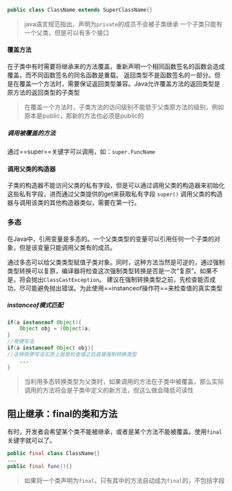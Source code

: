 ```java
public class ClassName extends SuperClassName{}
```
>java语言规范指出，声明为`private`的成员不会被子类继承
>一个子类只能有一个父类，但是可以有多个接口

#### 覆盖方法
在子类中有时需要将继承来的方法覆盖，重新声明一个相同函数签名的函数会造成覆盖，而不同函数签名的同名函数是重载。
返回类型不是函数签名的一部分。但是在覆盖一个方法时，需要保证返回类型兼容。Java允许覆盖方法的返回类型是原方法的返回类型的子类型
>在覆盖一个方法时，子类方法的访问级别不能低于父类原方法的级别，例如原本是public，那新的方法也必须是public的
##### 调用被覆盖的方法
通过==super==关键字可以调用，如：`super.FuncName`
#### 调用父类的构造器
子类的构造器不能访问父类的私有字段，但是可以通过调用父类的构造器来初始化这些私有字段，进而通过父类提供的get来获取私有字段
`super()`
调用父类的构造器与调用该类的其他构造器类似，需要在第一行。
### 多态
在Java中，引用变量是多态的。一个父类类型的变量可以引用任何一个子类的对象，但是该变量只能调用父类有的成员。

通过多态可以给父类类型赋值子类对象。同时，这种方法当然是可逆的，通过强制类型转换可以复原，编译器将检查这次强制类型转换是否是一次“复原”。如果不是，将会抛出`ClassCastException`。
建议在强制转换类型之前，先检查能否成功，尽可能避免抛出错误。为此使用==instanceof操作符==来检查值的真实类型
##### instanceof模式匹配
```java
if(a instanceof Object){
	Object obj = (Object)a;
}
//简便写法
if(a instanceof Object obj){
//这种简便写法实质上就是检查值之后直接强制转换类型
	...
}
```

>当利用多态转换类型为父类时，如果调用的方法在子类中被覆盖，那么实际调用的方法将会是子类中定义的新方法，但这么做会降低可读性
## 阻止继承：final的类和方法
有时，开发者会希望某个类不能被继承，或者是某个方法不能被覆盖。使用`final`关键字就可以了。
```java
public final class ClassName{}
...
public final func(){}
```
>如果将一个类声明为`final`，只有其中的方法自动成为`final`的，不包括字段